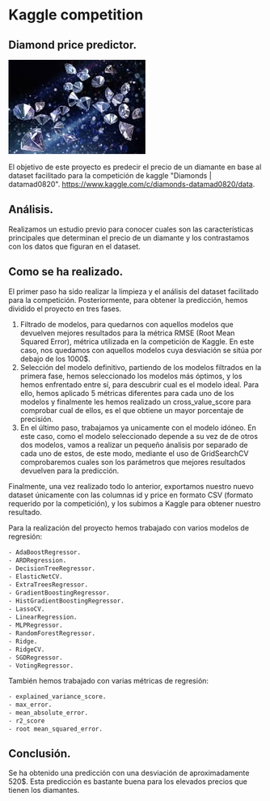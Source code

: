 # Kaggle competition
## Diamond price predictor.

![diamonds](photos/diamonds.jpeg) 

El objetivo de este proyecto es predecir el precio de un diamante en base al dataset facilitado para la competición de kaggle "Diamonds | datamad0820". https://www.kaggle.com/c/diamonds-datamad0820/data.


## Análisis.

Realizamos un estudio previo para conocer cuales son las características principales que determinan el precio de un diamante y los contrastamos con los datos que figuran en el dataset.


## Como se ha realizado.
 
 El primer paso ha sido realizar la limpieza y el análisis del dataset facilitado para la competición. 
 Posteriormente, para obtener la predicción, hemos dividido el proyecto en tres fases.
 
1) Filtrado de modelos, para quedarnos con aquellos modelos que devuelven mejores resultados para la métrica RMSE (Root Mean Squared Error), métrica utilizada en la competición de Kaggle. En este caso, nos quedamos con aquellos modelos cuya desviación se sitúa por debajo de los 1000$.
2) Selección del modelo definitivo, partiendo de los modelos filtrados en la primera fase, hemos seleccionado los modelos más óptimos, y los hemos enfrentado entre sí, para descubrir cual es el modelo ideal. Para ello, hemos aplicado 5 métricas diferentes para cada uno de los modelos y finalmente les hemos realizado un cross_value_score para comprobar cual de ellos, es el que obtiene un mayor porcentaje de precisión.
3) En el último paso, trabajamos ya unicamente con el modelo idóneo. En este caso, como el modelo seleccionado depende a su vez de de otros dos modelos, vamos a realizar un pequeño ánalisis por separado de cada uno de estos, de este modo, mediante el uso de GridSearchCV comprobaremos cuales son los parámetros que mejores resultados devuelven para la predicción.

Finalmente, una vez realizado todo lo anterior, exportamos nuestro nuevo dataset únicamente con las columnas id y price en formato CSV (formato requerido por la competición), y los subimos a Kaggle para obtener nuestro resultado.

Para la realización del proyecto hemos trabajado con varios modelos de regresión:

    - AdaBoostRegressor.
    - ARDRegression.
    - DecisionTreeRegressor.
    - ElasticNetCV.
    - ExtraTreesRegressor.
    - GradientBoostingRegressor.
    - HistGradientBoostingRegressor.
    - LassoCV.
    - LinearRegression.
    - MLPRegressor.
    - RandomForestRegressor.
    - Ridge.
    - RidgeCV.
    - SGDRegressor.
    - VotingRegressor.
    
También hemos trabajado con varias métricas de regresión:

    - explained_variance_score.
    - max_error.
    - mean_absolute_error.
    - r2_score
    - root mean_squared_error.
  

## Conclusión.

Se ha obtenido una predicción con una desviación de aproximadamente 520$. Esta predicción es bastante buena para los elevados precios que tienen los diamantes.

